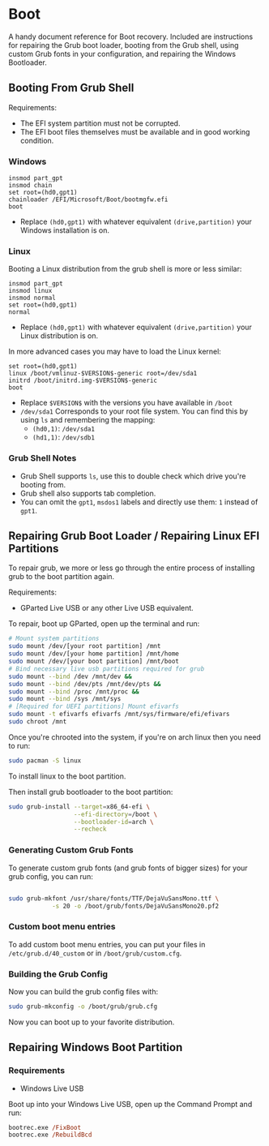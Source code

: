 # Boot

A handy document reference for Boot recovery.
Included are instructions for repairing the Grub boot loader,
booting from the Grub shell, using custom Grub fonts in your configuration,
and repairing the Windows Bootloader.

## Booting From Grub Shell

Requirements:
- The EFI system partition must not be corrupted.
- The EFI boot files themselves must be available and in good working condition.

### Windows

```grub
insmod part_gpt
insmod chain
set root=(hd0,gpt1)
chainloader /EFI/Microsoft/Boot/bootmgfw.efi
boot
```

- Replace `(hd0,gpt1)` with whatever equivalent `(drive,partition)` your Windows
installation is on.

### Linux

Booting a Linux distribution from the grub shell is more or less similar:

```grub
insmod part_gpt
insmod linux
insmod normal
set root=(hd0,gpt1)
normal
```

- Replace `(hd0,gpt1)` with whatever equivalent `(drive,partition)` your Linux
distribution is on.

In more advanced cases you may have to load the Linux kernel:

```grub
set root=(hd0,gpt1)
linux /boot/vmlinuz-$VERSION$-generic root=/dev/sda1
initrd /boot/initrd.img-$VERSION$-generic
boot
```

- Replace `$VERSION$` with the versions you have available in `/boot`
- `/dev/sda1` Corresponds to your root file system. You can find this by using `ls`
    and remembering the mapping:
    - `(hd0,1)`: `/dev/sda1`
    - `(hd1,1)`: `/dev/sdb1`

### Grub Shell Notes

- Grub Shell supports `ls`, use this to double check which drive you're booting from.
- Grub shell also supports tab completion.
- You can omit the `gpt1`, `msdos1` labels and directly use them: `1` instead of `gpt1`.

## Repairing Grub Boot Loader / Repairing Linux EFI Partitions

To repair grub, we more or less go through the entire process of installing grub
to the boot partition again.

Requirements:

- GParted Live USB or any other Live USB equivalent.

To repair, boot up GParted, open up the terminal and run:

``` bash
# Mount system partitions
sudo mount /dev/[your root partition] /mnt
sudo mount /dev/[your home partition] /mnt/home
sudo mount /dev/[your boot partition] /mnt/boot
# Bind necessary live usb partitions required for grub
sudo mount --bind /dev /mnt/dev &&
sudo mount --bind /dev/pts /mnt/dev/pts &&
sudo mount --bind /proc /mnt/proc &&
sudo mount --bind /sys /mnt/sys
# [Required for UEFI partitions] Mount efivarfs
sudo mount -t efivarfs efivarfs /mnt/sys/firmware/efi/efivars
sudo chroot /mnt
```

Once you're chrooted into the system, if you're on arch linux then you need to run:

``` bash
sudo pacman -S linux
```

To install linux to the boot partition.

Then install grub bootloader to the boot partition:

``` bash
sudo grub-install --target=x86_64-efi \
                  --efi-directory=/boot \
                  --bootloader-id=arch \
                  --recheck
```

### Generating Custom Grub Fonts

To generate custom grub fonts (and grub fonts of bigger sizes) for your grub config, you can run:

``` bash

sudo grub-mkfont /usr/share/fonts/TTF/DejaVuSansMono.ttf \
            -s 20 -o /boot/grub/fonts/DejaVuSansMono20.pf2
```

### Custom boot menu entries

To add custom boot menu entries, you can put your files in `/etc/grub.d/40_custom` or in
`/boot/grub/custom.cfg`.

### Building the Grub Config

Now you can build the grub config files with:

``` bash
sudo grub-mkconfig -o /boot/grub/grub.cfg
```

Now you can boot up to your favorite distribution.

## Repairing Windows Boot Partition

### Requirements

- Windows Live USB

Boot up into your Windows Live USB, open up the Command Prompt and run:

``` ps
bootrec.exe /FixBoot
bootrec.exe /RebuildBcd
```
